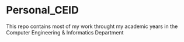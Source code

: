 # Personal_CEID
This repo contains most of my work throught my academic years in the Computer Engineering &amp; Informatics Department
